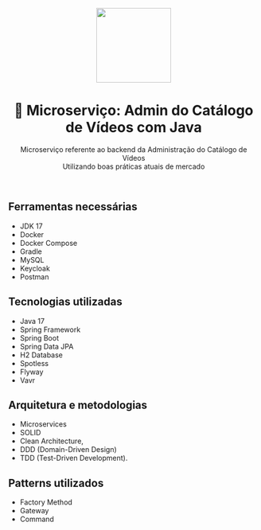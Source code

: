<center>
  <p align="center">
    <img src="https://icon-library.com/images/java-icon-png/java-icon-png-15.jpg"  width="150" />
  </p>  
  <h1 align="center">🚀 Microserviço: Admin do Catálogo de Vídeos com Java</h1>
  <p align="center">
    Microserviço referente ao backend da Administração do Catálogo de Vídeos<br />
    Utilizando  boas práticas atuais de mercado
  </p>
</center>
<br />

## Ferramentas necessárias
- JDK 17
- Docker
- Docker Compose
- Gradle
- MySQL
- Keycloak
- Postman

## Tecnologias utilizadas
- Java 17
- Spring Framework
- Spring Boot
- Spring Data JPA
- H2 Database
- Spotless
- Flyway
- Vavr

## Arquitetura e metodologias
- Microservices
- SOLID
- Clean Architecture, 
- DDD (Domain-Driven Design)
- TDD (Test-Driven Development).

## Patterns utilizados
- Factory Method
- Gateway
- Command